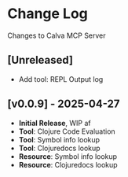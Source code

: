 # Change Log

Changes to Calva MCP Server

## [Unreleased]

- Add tool: REPL Output log

## [v0.0.9] - 2025-04-27

- **Initial Release**, WIP af
- **Tool**: Clojure Code Evaluation
- **Tool**: Symbol info lookup
- **Tool**: Clojuredocs lookup
- **Resource**: Symbol info lookup
- **Resource**: Clojuredocs lookup
